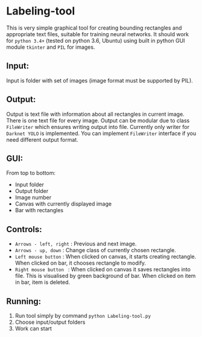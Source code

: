 # Labeling-tool
This is very simple graphical tool for creating bounding rectangles and appropriate text files, suitable for training neural networks.
It should work for `python 3.4+` (tested on python 3.6, Ubuntu) using built in python GUI module `tkinter` and `PIL` for images.

## Input:
Input is folder with set of images (image format must be supported by PIL).

## Output:
Output is text file with information about all rectangles in current image. There is one text file for every image.
Output can be modular due to class `FileWriter` which ensures writing output into file.
Currently only writer for `Darknet YOLO` is implemented.
You can implement `FileWriter` interface if you need different output format. 

## GUI:
From top to bottom:
* Input folder
* Output folder
* Image number
* Canvas with currently displayed image
* Bar with rectangles

## Controls:
* `Arrows - left, right` : Previous and next image.
* `Arrows - up, down` : Change class of currently chosen rectangle.
* `Left mouse button` : When clicked on canvas, it starts creating rectangle. When clicked on bar, it chooses rectangle to modify.
* `Right mouse button ` : When clicked on canvas it saves rectangles into file. This is visualised by green background of bar. When clicked on item in bar, item is deleted.

## Running:
1. Run tool simply by command `python Labeling-tool.py`
2. Choose input/output folders
3. Work can start